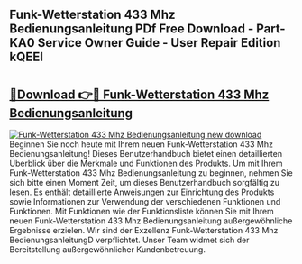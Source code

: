 ## Funk-Wetterstation 433 Mhz Bedienungsanleitung PDf Free Download - Part-KA0 Service Owner Guide - User Repair Edition kQEEl

# <h2><a href="http://df3gik1.blite.top/?on=Funk-Wetterstation+433+Mhz+Bedienungsanleitung">🔗Download 👉🔴 Funk-Wetterstation 433 Mhz Bedienungsanleitung</a></h2>

[![Funk-Wetterstation 433 Mhz Bedienungsanleitung new download](https://i.imgur.com/lujVjoI.png)](http://df3gik1.blite.top/?on=Funk-Wetterstation+433+Mhz+Bedienungsanleitung)
Beginnen Sie noch heute mit Ihrem neuen Funk-Wetterstation 433 Mhz Bedienungsanleitung! Dieses Benutzerhandbuch bietet einen detaillierten Überblick über die Merkmale und Funktionen des Produkts. Um mit Ihrem Funk-Wetterstation 433 Mhz Bedienungsanleitung zu beginnen, nehmen Sie sich bitte einen Moment Zeit, um dieses Benutzerhandbuch sorgfältig zu lesen. Es enthält detaillierte Anweisungen zur Einrichtung des Produkts sowie Informationen zur Verwendung der verschiedenen Funktionen und Funktionen. Mit Funktionen wie der Funktionsliste können Sie mit Ihrem neuen Funk-Wetterstation 433 Mhz Bedienungsanleitung außergewöhnliche Ergebnisse erzielen. Wir sind der Exzellenz Funk-Wetterstation 433 Mhz BedienungsanleitungD verpflichtet. Unser Team widmet sich der Bereitstellung außergewöhnlicher Kundenbetreuung.
